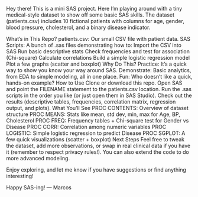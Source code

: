 Hey there! 
This is a mini SAS project. Here I’m playing around with a tiny medical-style dataset to show off some basic SAS skills. The dataset (patients.csv) includes 10 fictional patients with columns for age, gender, blood pressure, cholesterol, and a binary disease indicator.

What’s in This Repo?
patients.csv: Our small CSV file with patient data.
SAS Scripts: A bunch of .sas files demonstrating how to:
Import the CSV into SAS
Run basic descriptive stats
Check frequencies and test for association (Chi-square)
Calculate correlations
Build a simple logistic regression model
Plot a few graphs (scatter and boxplot)
Why Do This?
Practice: It’s a quick way to show you know your way around SAS.
Demonstrate: Basic analytics, from EDA to simple modeling, all in one place.
Fun: Who doesn’t like a quick, hands-on example?
How to Use
Clone or download this repo.
Open SAS and point the FILENAME statement to the patients.csv location.
Run the .sas scripts in the order you like (or just open them in SAS Studio).
Check out the results (descriptive tables, frequencies, correlation matrix, regression output, and plots).
What You’ll See
PROC CONTENTS: Overview of dataset structure
PROC MEANS: Stats like mean, std dev, min, max for Age, BP, Cholesterol
PROC FREQ: Frequency tables + Chi-square test for Gender vs Disease
PROC CORR: Correlation among numeric variables
PROC LOGISTIC: Simple logistic regression to predict Disease
PROC SGPLOT: A few quick visualizations (scatter + boxplot)
Next Steps
Feel free to tweak the dataset, add more observations, or swap in real clinical data if you have it (remember to respect privacy rules!). You can also extend the code to do more advanced modeling.

Enjoy exploring, and let me know if you have suggestions or find anything interesting!

Happy SAS-ing!
— Marcos
